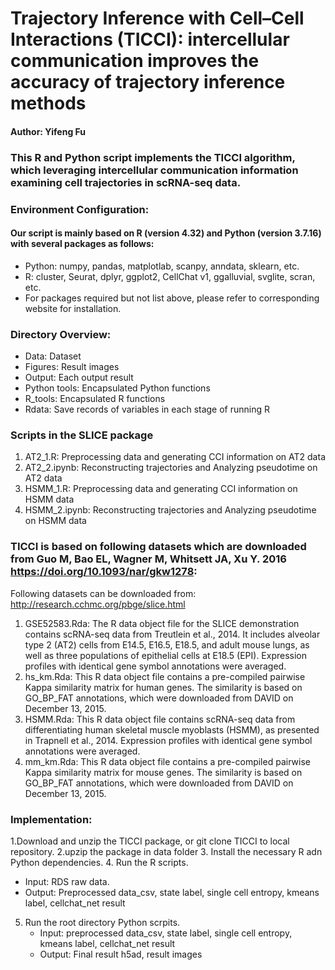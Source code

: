 # Trajectory Inference with Cell–Cell Interactions (TICCI): intercellular communication improves the accuracy of trajectory inference methods

#### Author: Yifeng Fu

### This R and Python script implements the TICCI algorithm, which leveraging intercellular communication information examining cell trajectories in scRNA-seq data.

### Environment Configuration:

#### Our script is mainly based on R (version 4.32) and Python (version 3.7.16) with several packages as follows:

- Python: numpy, pandas, matplotlab, scanpy, anndata, sklearn, etc.
- R: cluster, Seurat, dplyr, ggplot2, CellChat v1, ggalluvial, svglite, scran, etc.
- For packages required but not list above, please refer to corresponding website for installation.

### Directory Overview:

- Data: Dataset
- Figures: Result images
- Output: Each output result
- Python tools: Encapsulated Python functions
- R_tools: Encapsulated R functions
- Rdata: Save records of variables in each stage of running R

### Scripts in the SLICE package

1. AT2_1.R: Preprocessing data and generating CCI information on AT2 data
2. AT2_2.ipynb: Reconstructing trajectories and Analyzing pseudotime on AT2 data
3. HSMM_1.R: Preprocessing data and generating CCI information on HSMM data
4. HSMM_2.ipynb: Reconstructing trajectories and Analyzing pseudotime on HSMM data

### TICCI is based on following datasets which are downloaded from Guo M, Bao EL, Wagner M, Whitsett JA, Xu Y. 2016 https://doi.org/10.1093/nar/gkw1278:

Following datasets can be downloaded from: http://research.cchmc.org/pbge/slice.html

1. GSE52583.Rda: The R data object file for the SLICE demonstration contains scRNA-seq data from Treutlein et al., 2014. It includes alveolar type 2 (AT2) cells from E14.5, E16.5, E18.5, and adult mouse lungs, as well as three populations of epithelial cells at E18.5 (EPI). Expression profiles with identical gene symbol annotations were averaged.
2. hs_km.Rda: This R data object file contains a pre-compiled pairwise Kappa similarity matrix for human genes. The similarity is based on GO_BP_FAT annotations, which were downloaded from DAVID on December 13, 2015.
3. HSMM.Rda: This R data object file contains scRNA-seq data from differentiating human skeletal muscle myoblasts (HSMM), as presented in Trapnell et al., 2014. Expression profiles with identical gene symbol annotations were averaged.
4. mm_km.Rda: This R data object file contains a pre-compiled pairwise Kappa similarity matrix for mouse genes. The similarity is based on GO_BP_FAT annotations, which were downloaded from DAVID on December 13, 2015.

### Implementation:

1.Download and unzip the TICCI package, or git clone TICCI to local repository.
2.upzip the package in data folder
3. Install the necessary R adn Python dependencies.
4. Run the R scripts.
   - Input: RDS raw data.
   - Output: Preprocessed data_csv, state label, single cell entropy, kmeans label, cellchat_net result
5. Run the root directory Python scrpits.
   - Input: preprocessed data_csv, state label, single cell entropy, kmeans label, cellchat_net result
   - Output: Final result h5ad, result images
